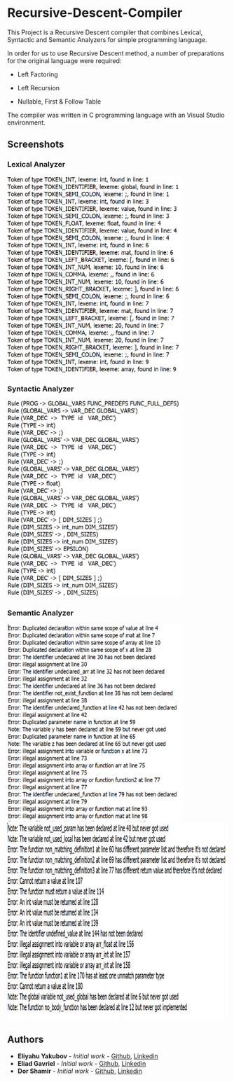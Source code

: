 # Recursive-Descent-Compiler

This Project is a Recursive Descent compiler that combines Lexical, Syntactic and Semantic Analyzers for simple programming language.

In order for us to use Recursive Descent method, a number of preparations for the original language were required:

- Left Factoring

- Left Recursion

- Nullable, First & Follow Table

The compiler was written in C programming language with an Visual Studio environment.

## Screenshots

### Lexical Analyzer
<img src="https://github.com/EliYakubov7/Recursive-Descent-Compiler/blob/master/screenshots/lexical_analyzer.png" width="400" height="450">  

### Syntactic Analyzer
<img src="https://github.com/EliYakubov7/Recursive-Descent-Compiler/blob/master/screenshots/syntactic_analyzer.png" width="400" height="450">  

### Semantic Analyzer
<img src="https://github.com/EliYakubov7/Recursive-Descent-Compiler/blob/master/screenshots/semantic_analyzer1.png" width="400" height="450">  
<img src="https://github.com/EliYakubov7/Recursive-Descent-Compiler/blob/master/screenshots/semantic_analyzer2.png" width="700" height="450">  

## Authors

* **Eliyahu Yakubov** - *Initial work* - [Github](https://github.com/EliYakubov7), [Linkedin](https://www.linkedin.com/in/eli-yakubov-961908173)
* **Eliad Gavriel** - *Initial work* - [Github](https://github.com/eliadgavri), [Linkedin](https://www.linkedin.com/in/eliadgavri/)
* **Dor Shamir** - *Initial work* - [Github](https://github.com/dorshamir55), [Linkedin](https://www.linkedin.com/in/dor-shamir-341785184/)
